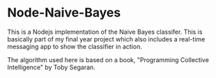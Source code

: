 # Node-Naive-Bayes

This is a Nodejs implementation of the Naive Bayes classifer. This is basically part of my final year project which also includes a real-time messaging app to show the classifier in action.

The algorithm used here is based on a book, "Programming Collective Intelligence" by Toby Segaran.
